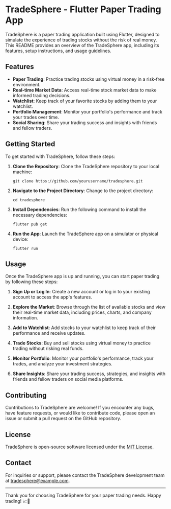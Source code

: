 # TradeSphere - Flutter Paper Trading App

TradeSphere is a paper trading application built using Flutter, designed to simulate the experience of trading stocks without the risk of real money. This README provides an overview of the TradeSphere app, including its features, setup instructions, and usage guidelines.

## Features

- **Paper Trading**: Practice trading stocks using virtual money in a risk-free environment.
- **Real-time Market Data**: Access real-time stock market data to make informed trading decisions.
- **Watchlist**: Keep track of your favorite stocks by adding them to your watchlist.
- **Portfolio Management**: Monitor your portfolio's performance and track your trades over time.
- **Social Sharing**: Share your trading success and insights with friends and fellow traders.

## Getting Started

To get started with TradeSphere, follow these steps:

1. **Clone the Repository**: Clone the TradeSphere repository to your local machine:

   ```
   git clone https://github.com/yourusername/tradesphere.git
   ```

2. **Navigate to the Project Directory**: Change to the project directory:

   ```
   cd tradesphere
   ```

3. **Install Dependencies**: Run the following command to install the necessary dependencies:

   ```
   flutter pub get
   ```

4. **Run the App**: Launch the TradeSphere app on a simulator or physical device:

   ```
   flutter run
   ```

## Usage

Once the TradeSphere app is up and running, you can start paper trading by following these steps:

1. **Sign Up or Log In**: Create a new account or log in to your existing account to access the app's features.

2. **Explore the Market**: Browse through the list of available stocks and view their real-time market data, including prices, charts, and company information.

3. **Add to Watchlist**: Add stocks to your watchlist to keep track of their performance and receive updates.

4. **Trade Stocks**: Buy and sell stocks using virtual money to practice trading without risking real funds.

5. **Monitor Portfolio**: Monitor your portfolio's performance, track your trades, and analyze your investment strategies.

6. **Share Insights**: Share your trading success, strategies, and insights with friends and fellow traders on social media platforms.

## Contributing

Contributions to TradeSphere are welcome! If you encounter any bugs, have feature requests, or would like to contribute code, please open an issue or submit a pull request on the GitHub repository.

## License

TradeSphere is open-source software licensed under the [MIT License](LICENSE).

## Contact

For inquiries or support, please contact the TradeSphere development team at tradesphere@example.com.

---

Thank you for choosing TradeSphere for your paper trading needs. Happy trading! 📈💼
